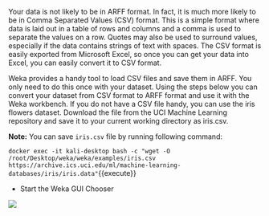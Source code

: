 Your data is not likely to be in ARFF format. In fact, it is much more likely to be in Comma
Separated Values (CSV) format. This is a simple format where data is laid out in a table of
rows and columns and a comma is used to separate the values on a row. Quotes may also be
used to surround values, especially if the data contains strings of text with spaces. The CSV
format is easily exported from Microsoft Excel, so once you can get your data into Excel, you
can easily convert it to CSV format.

Weka provides a handy tool to load CSV files and save them in ARFF. You only need to
do this once with your dataset. Using the steps below you can convert your dataset from CSV
format to ARFF format and use it with the Weka workbench. If you do not have a CSV file
handy, you can use the iris flowers dataset. Download the file from the UCI Machine Learning
repository and save it to your current working directory as iris.csv.

**Note:** You can save `iris.csv` file by running following command:

`docker exec -it kali-desktop bash -c "wget -O /root/Desktop/weka/weka/examples/iris.csv https://archive.ics.uci.edu/ml/machine-learning-databases/iris/iris.data"`{{execute}}

- Start the Weka GUI Chooser

![](https://github.com/fenago/katacoda-scenarios/raw/master/machine-learning-mastery-weka/machine-learning-mastery-weka-chapter-07/steps/images/50-20.png)
